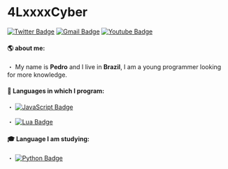 # 4LxxxxCyber

[![Twitter Badge](https://img.shields.io/badge/-@4LxxxxCyber-6633cc?style=flat-square&labelColor=6633cc&logo=twitter&logoColor=white&link=https://twitter.com/4lxxxxcyber)](https://twitter.com/4lxxxxcyber)
[![Gmail Badge](https://img.shields.io/badge/-4lxxxxcyber@gmail.com-6633cc?style=flat-square&logo=Gmail&logoColor=white&link=mailto:4lxxxxcyber@gmail.com)](mailto:4lxxxxcyber@gmail.com)
[![Youtube Badge](https://img.shields.io/badge/-4LxxxxCyber-6633cc?style=flat-square&labelColor=6633cc&logo=youtube&logoColor=white&link=https://www.youtube.com/channel/UC1udFUM6us-c0s076wcwG-g)](https://www.youtube.com/channel/UC1udFUM6us-c0s076wcwG-g)

#### 🌎 about me:

・ My name is **Pedro** and I live in **Brazil**, I am a young programmer looking for more knowledge.

#### 🌟 Languages in which I program:

・ [![JavaScript Badge](https://img.shields.io/badge/-JavaScript-ADFF2F?style=flat-square&labelColor=ADFF2F&logo=javascript&logoColor=white&link=https://twitter.com/4lxxxxcyber)](https://twitter.com/4lxxxxcyber)

・ [![Lua Badge](https://img.shields.io/badge/-Lua-4B0082?style=flat-square&labelColor=4B0082&logo=lua&logoColor=white&link=https://twitter.com/4lxxxxcyber)](https://twitter.com/4lxxxxcyber)

#### 🎓 Language I am studying:

・ [![Python Badge](https://img.shields.io/badge/-python-ADFF2F?style=flat-square&labelColor=ADFF2F&logo=python&logoColor=white&link=https://twitter.com/4lxxxxcyber)](https://twitter.com/4lxxxxcyber)
